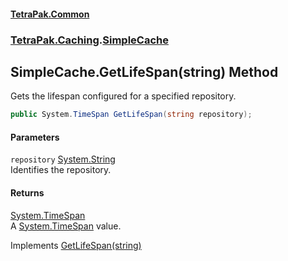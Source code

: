 #### [TetraPak.Common](index.md 'index')
### [TetraPak.Caching](TetraPak_Caching.md 'TetraPak.Caching').[SimpleCache](TetraPak_Caching_SimpleCache.md 'TetraPak.Caching.SimpleCache')
## SimpleCache.GetLifeSpan(string) Method
Gets the lifespan configured for a specified repository.   
```csharp
public System.TimeSpan GetLifeSpan(string repository);
```
#### Parameters
<a name='TetraPak_Caching_SimpleCache_GetLifeSpan(string)_repository'></a>
`repository` [System.String](https://docs.microsoft.com/en-us/dotnet/api/System.String 'System.String')  
Identifies the repository.      
  
#### Returns
[System.TimeSpan](https://docs.microsoft.com/en-us/dotnet/api/System.TimeSpan 'System.TimeSpan')  
A [System.TimeSpan](https://docs.microsoft.com/en-us/dotnet/api/System.TimeSpan 'System.TimeSpan') value.  

Implements [GetLifeSpan(string)](TetraPak_Caching_ITimeLimitedRepositories_GetLifeSpan(string).md 'TetraPak.Caching.ITimeLimitedRepositories.GetLifeSpan(string)')  
